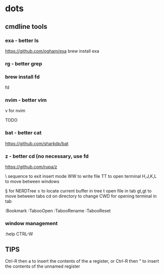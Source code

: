 # dots

## cmdline tools

### exa - better ls
https://github.com/ogham/exa
brew install exa

### rg - better grep

### brew install fd
fd

### nvim - better vim
v for nvim

TODO
### bat - better cat
https://github.com/sharkdp/bat

### z - better cd (no necessary, use fd <expr> <path>
https://github.com/rupa/z

<leader>\ sequence to exit insert mode
WW to write file
TT to open terminal
H,J,K,L to move between windows

§ for NERDTree
± to locate current buffer in tree
t open file in tab
gt,<N>gt to move between tabs
cd on directory to change CWD for opening terminal in tab

:Bookmark <name>
:TabooOpen <tabname>
:TabooRename <tabname>
:TabooReset

### window management
:help CTRL-W

## TIPS
Ctrl-R then a to insert the contents of the a register, or Ctrl-R then " to insert the contents of the unnamed register
